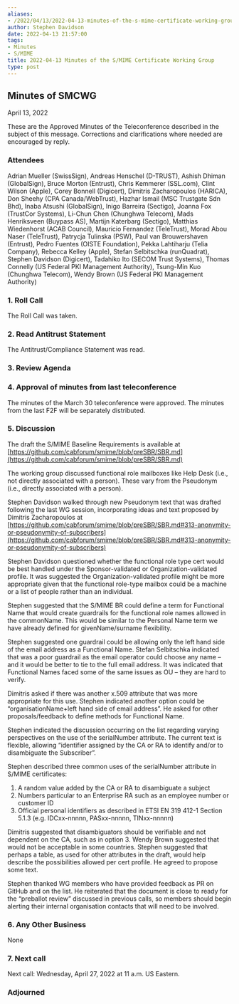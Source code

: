 ```yaml
---
aliases:
- /2022/04/13/2022-04-13-minutes-of-the-s-mime-certificate-working-group/
author: Stephen Davidson
date: 2022-04-13 21:57:00
tags:
- Minutes
- S/MIME
title: 2022-04-13 Minutes of the S/MIME Certificate Working Group 
type: post
---
```


## Minutes of SMCWG

April 13, 2022

These are the Approved Minutes of the Teleconference described in the subject of this message. Corrections and clarifications where needed are encouraged by reply.

### Attendees

Adrian Mueller (SwissSign), Andreas Henschel (D-TRUST), Ashish Dhiman (GlobalSign), Bruce Morton (Entrust), Chris Kemmerer (SSL.com), Clint Wilson (Apple), Corey Bonnell (Digicert), Dimitris Zacharopoulos (HARICA), Don Sheehy (CPA Canada/WebTrust), Hazhar Ismail (MSC Trustgate Sdn Bhd), Inaba Atsushi (GlobalSign), Inigo Barreira (Sectigo), Joanna Fox (TrustCor Systems), Li-Chun Chen (Chunghwa Telecom), Mads Henriksveen (Buypass AS), Martijn Katerbarg (Sectigo), Matthias Wiedenhorst (ACAB Council), Mauricio Fernandez (TeleTrust), Morad Abou Naser (TeleTrust), Patrycja Tulinska (PSW), Paul van Brouwershaven (Entrust), Pedro Fuentes (OISTE Foundation), Pekka Lahtiharju (Telia Company), Rebecca Kelley (Apple), Stefan Selbitschka (runQuadrat), Stephen Davidson (Digicert), Tadahiko Ito (SECOM Trust Systems), Thomas Connelly (US Federal PKI Management Authority), Tsung-Min Kuo (Chunghwa Telecom), Wendy Brown (US Federal PKI Management Authority)

### 1. Roll Call

The Roll Call was taken.

### 2. Read Antitrust Statement

The Antitrust/Compliance Statement was read.

### 3. Review Agenda

### 4. Approval of minutes from last teleconference

The minutes of the March 30 teleconference were approved. The minutes from the last F2F will be separately distributed.

### 5. Discussion

The draft the S/MIME Baseline Requirements is available at [https://github.com/cabforum/smime/blob/preSBR/SBR.md](https://github.com/cabforum/smime/blob/preSBR/SBR.md)

The working group discussed functional role mailboxes like Help Desk (i.e., not directly associated with a person). These vary from the Pseudonym (i.e., directly associated with a person).

Stephen Davidson walked through new Pseudonym text that was drafted following the last WG session, incorporating ideas and text proposed by Dimitris Zacharopoulos at [https://github.com/cabforum/smime/blob/preSBR/SBR.md#313-anonymity-or-pseudonymity-of-subscribers](https://github.com/cabforum/smime/blob/preSBR/SBR.md#313-anonymity-or-pseudonymity-of-subscribers)

Stephen Davidson questioned whether the functional role type cert would be best handled under the Sponsor-validated or Organization-validated profile. It was suggested the Organization-validated profile might be more appropriate given that the functional role-type mailbox could be a machine or a list of people rather than an individual.

Stephen suggested that the S/MIME BR could define a term for Functional Name that would create guardrails for the functional role names allowed in the commonName. This would be similar to the Personal Name term we have already defined for givenName/surname flexibility.

Stephen suggested one guardrail could be allowing only the left hand side of the email address as a Functional Name. Stefan Selbitschka indicated that was a poor guardrail as the email operator could choose any name – and it would be better to tie to the full email address. It was indicated that Functional Names faced some of the same issues as OU – they are hard to verify.

Dimitris asked if there was another x.509 attribute that was more appropriate for this use. Stephen indicated another option could be “organisationName+left hand side of email address”. He asked for other proposals/feedback to define methods for Functional Name.

Stephen indicated the discussion occurring on the list regarding varying perspectives on the use of the serialNumber attribute. The current text is flexible, allowing “identifier assigned by the CA or RA to identify and/or to disambiguate the Subscriber”.

Stephen described three common uses of the serialNumber attribute in S/MIME certificates:

1. A random value added by the CA or RA to disambiguate a subject
1. Numbers particular to an Enterprise RA such as an employee number or customer ID
1. Official personal identifiers as described in ETSI EN 319 412-1 Section 5.1.3 (e.g. IDCxx-nnnnn, PASxx-nnnnn, TINxx-nnnnn)

Dimitris suggested that disambiguators should be verifiable and not dependent on the CA, such as in option 3. Wendy Brown suggested that would not be acceptable in some countries. Stephen suggested that perhaps a table, as used for other attributes in the draft, would help describe the possibilities allowed per cert profile. He agreed to propose some text.

Stephen thanked WG members who have provided feedback as PR on GitHub and on the list. He reiterated that the document is close to ready for the “preballot review” discussed in previous calls, so members should begin alerting their internal organisation contacts that will need to be involved.

### 6. Any Other Business

None

### 7. Next call

Next call: Wednesday, April 27, 2022 at 11 a.m. US Eastern.

### Adjourned